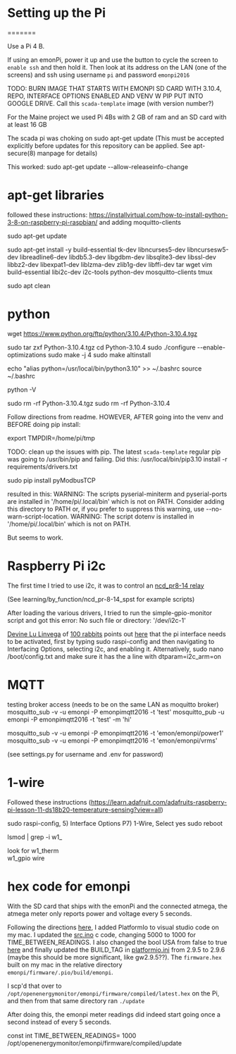 # Setting up the Pi
=======

Use a Pi 4 B. 

If using an emonPi, power it up and use the button to cycle the screen to `enable ssh` and then hold it. Then
look at its address on the LAN (one of the screens) and ssh using username `pi` and password `emonpi2016`


TODO: BURN IMAGE THAT STARTS WITH EMONPI SD CARD WITH 3.10.4, REPO, INTERFACE OPTIONS ENABLED AND VENV W PIP PUT INTO GOOGLE DRIVE.
Call this `scada-template` image (with version number?)

For the Maine project we used Pi 4Bs with 2 GB of ram  and an SD card with at least 16 GB

The scada pi was choking on sudo apt-get update 
(This must be accepted explicitly before updates for this repository can be applied. See apt-secure(8) manpage for details)

This worked:
sudo apt-get update --allow-releaseinfo-change

# apt-get libraries 

followed these instructions:
https://installvirtual.com/how-to-install-python-3-8-on-raspberry-pi-raspbian/
and adding moquitto-clients

sudo apt-get update

sudo apt-get install -y build-essential tk-dev libncurses5-dev libncursesw5-dev libreadline6-dev libdb5.3-dev libgdbm-dev libsqlite3-dev libssl-dev libbz2-dev libexpat1-dev liblzma-dev zlib1g-dev libffi-dev tar wget vim build-essential libi2c-dev i2c-tools python-dev mosquitto-clients tmux

sudo apt clean

# python

wget https://www.python.org/ftp/python/3.10.4/Python-3.10.4.tgz

sudo tar zxf Python-3.10.4.tgz
cd Python-3.10.4
sudo ./configure --enable-optimizations
sudo make -j 4
sudo make altinstall


echo "alias python=/usr/local/bin/python3.10" >> ~/.bashrc
source ~/.bashrc

python -V

sudo rm -rf Python-3.10.4.tgz
sudo rm -rf Python-3.10.4


Follow directions from readme. HOWEVER, 
AFTER going into the venv and BEFORE doing pip install:

export TMPDIR=/home/pi/tmp


TODO: clean up the issues with pip. The latest `scada-template` 
regular pip was going to /usr/bin/pip and failing. Did this:
 /usr/local/bin/pip3.10 install -r requirements/drivers.txt

 sudo pip install pyModbusTCP

 resulted in this:
   WARNING: The scripts pyserial-miniterm and pyserial-ports are installed in '/home/pi/.local/bin' which is not on PATH.
  Consider adding this directory to PATH or, if you prefer to suppress this warning, use --no-warn-script-location.
  WARNING: The script dotenv is installed in '/home/pi/.local/bin' which is not on PATH.

But seems to work.

# Raspberry Pi i2c 

The first time I tried to use i2c, it was to control an [ncd_pr8-14 relay](https://docs.google.com/document/d/1DurCUDddqoAkloZs7OPQh909biuquTCC3XDcZe132yg/edit)


(See learning/by_function/ncd_pr-8-14_spst for example scripts)


After loading the various drivers, I tried to run the simple-gpio-monitor script and got this error:
 No such file or directory: '/dev/i2c-1'


[Devine Lu Linvega](https://github.com/neauoire) of [100 rabbits](http://100r.co/site/about_us.html) points out [here](https://github.com/pimoroni/inky-phat/issues/28) that the pi interface needs to be activated, first by typing sudo raspi-config and then
navigating to Interfacing Options, selecting i2c, and enabling it. Alternatively,
sudo nano /boot/config.txt and make sure it has the a line with dtparam=i2c_arm=on

# MQTT



testing broker access (needs to be on the same LAN as moquitto broker)
mosquitto_sub -v -u emonpi -P emonpimqtt2016 -t 'test'
mosquitto_pub -u emonpi -P emonpimqtt2016 -t 'test' -m 'hi'

mosquitto_sub -v -u emonpi -P emonpimqtt2016 -t 'emon/emonpi/power1'
mosquitto_sub -v -u emonpi -P emonpimqtt2016 -t 'emon/emonpi/vrms'

(see settings.py for username and .env for password)

# 1-wire
Followed these instructions (https://learn.adafruit.com/adafruits-raspberry-pi-lesson-11-ds18b20-temperature-sensing?view=all)

sudo raspi-config, 5) Interface Options P7) 1-Wire, Select yes
sudo reboot

lsmod | grep -i w1_

look for 
w1_therm   
w1_gpio
wire

# hex code for emonpi

With the SD card that ships with the emonPi and the connected atmega, the atmega meter only reports power and voltage every 5 seconds. 

Following the directions [here](https://guide.openenergymonitor.org/technical/compiling/), I added PlatformIo to visual studio code on my mac. I updated the [src.ino](https://github.com/openenergymonitor/emonpi/blob/master/firmware/src/src.ino#L85) c code, changing 5000 to 1000 for TIME_BETWEEN_READINGS. I also changed the bool USA from false to true [here](https://github.com/openenergymonitor/emonpi/blob/master/firmware/src/src.ino#L95) and finally updated the BUILD_TAG in [platformio.ini](https://github.com/openenergymonitor/emonpi/blob/master/firmware/platformio.ini#L30) from 2.9.5 to 2.9.6 (maybe this should be more significant, like gw2.9.5??). The `firmware.hex` built on my mac in the relative directory `emonpi/firmware/.pio/build/emonpi`. 

I scp'd that over to `/opt/openenergymonitor/emonpi/firmware/compiled/latest.hex` on the Pi, and then from that same directory ran `./update`

After doing this, the emonpi meter readings did indeed start going once a second instead of every 5 seconds.

const int TIME_BETWEEN_READINGS=  1000
/opt/openenergymonitor/emonpi/firmware/compiled/update